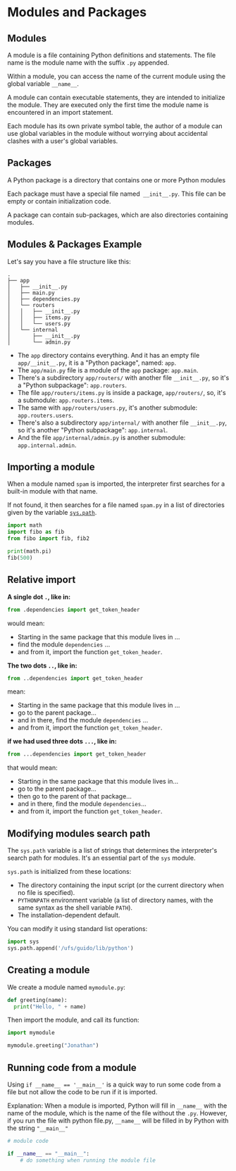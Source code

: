 # Modules and Packages

## Modules

A module is a file containing Python definitions and statements. The file name is the module name with the suffix `.py` appended.

Within a module, you can access the name of the current module using the global variable `__name__`.

A module can contain executable statements, they are intended to initialize the module. They are executed only the first time the module name is encountered in an import statement.

Each module has its own private symbol table, the author of a module can use global variables in the module without worrying about accidental clashes with a user's global variables.


## Packages

A Python package is a directory that contains one or more Python modules

Each package must have a special file named` __init__.py`. This file can be empty or contain initialization code.

A package can contain sub-packages, which are also directories containing modules.


## Modules & Packages Example

Let's say you have a file structure like this:
```
.
├── app
│   ├── __init__.py
│   ├── main.py
│   ├── dependencies.py
│   └── routers
│   │   ├── __init__.py
│   │   ├── items.py
│   │   └── users.py
│   └── internal
│       ├── __init__.py
│       └── admin.py
```

* The `app` directory contains everything. And it has an empty file `app/__init__.py`, it is a "Python package", named: `app`.
* The `app/main.py` file is a module of the `app` package: `app.main`.
* There's a subdirectory `app/routers/` with another file `__init__.py`, so it's a "Python subpackage": `app.routers`.
* The file `app/routers/items.py` is inside a package, `app/routers/`, so, it's a submodule: `app.routers.items`.
* The same with `app/routers/users.py`, it's another submodule: `app.routers.users`.
* There's also a subdirectory `app/internal/` with another file `__init__.py`, so it's another "Python subpackage": `app.internal`.
* And the file `app/internal/admin.py` is another submodule: `app.internal.admin`.


## Importing a module

When a module named `spam` is imported, the interpreter first searches for a built-in module with that name.

If not found, it then searches for a file named `spam.py` in a list of directories given by the variable [`sys.path`](#syspath).

```py
import math
import fibo as fib
from fibo import fib, fib2

print(math.pi)
fib(500)
```

## Relative import

**A single dot `.`, like in:**

```Python
from .dependencies import get_token_header
```

would mean:

* Starting in the same package that this module lives in ...
* find the module `dependencies` ...
* and from it, import the function `get_token_header`.


**The two dots `..`, like in:**

```Python
from ..dependencies import get_token_header
```

mean:

* Starting in the same package that this module lives in ...
* go to the parent package...
* and in there, find the module `dependencies` ...
* and from it, import the function `get_token_header`.


**if we had used three dots `...`, like in:**

```Python
from ...dependencies import get_token_header
```

that would mean:

* Starting in the same package that this module lives in...
* go to the parent package...
* then go to the parent of that package...
* and in there, find the module `dependencies`...
* and from it, import the function `get_token_header`.


## Modifying modules search path

The `sys.path` variable is a list of strings that determines the interpreter's search path for modules. It's an essential part of the `sys` module.

`sys.path` is initialized from these locations:
- The directory containing the input script (or the current directory when no file is specified).
- `PYTHONPATH` environment variable (a list of directory names, with the same syntax as the shell variable `PATH`).
- The installation-dependent default.

You can modify it using standard list operations:
```py
import sys
sys.path.append('/ufs/guido/lib/python')
```


## Creating a module

We create a module named `mymodule.py`:
```py
def greeting(name):
  print("Hello, " + name)
```

Then import the module, and call its function:

```py
import mymodule

mymodule.greeting("Jonathan")
```


## Running code from a module

Using `if __name__ == '__main__'` is a quick way to run some code from a file but not allow the code to be run if it is imported.

Explanation: When a module is imported, Python will fill in `__name__` with the name of the module, which is the name of the file without the `.py`. However, if you run the file with python file.py, `__name__` will be filled in by Python with the string `"__main__"`

```py
# module code

if __name__ == "__main__":
    # do something when running the module file
```
